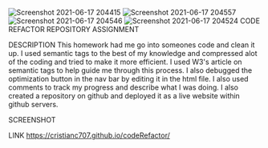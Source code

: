 ![Screenshot 2021-06-17 204415](https://user-images.githubusercontent.com/83788525/122489636-1e078300-cfae-11eb-987f-0dea8356ddd1.png)
![Screenshot 2021-06-17 204557](https://user-images.githubusercontent.com/83788525/122489652-23fd6400-cfae-11eb-9090-c3dcd5b0e282.png)
![Screenshot 2021-06-17 204546](https://user-images.githubusercontent.com/83788525/122489657-265fbe00-cfae-11eb-8f2d-e95929e767b4.png)
![Screenshot 2021-06-17 204524](https://user-images.githubusercontent.com/83788525/122489660-2790eb00-cfae-11eb-9e23-20b159e36dd5.png)
CODE REFACTOR REPOSITORY ASSIGNMENT

DESCRIPTION
This homework had me go into someones code and clean it up. I used semantic tags to the best of my knowledge 
and compressed alot of the coding and tried to make it more efficient. I used W3's article on semantic tags 
to help guide me through this process. I also debugged the optimization button in the nav bar by editing it 
in the html file. I also used comments to track my progress and describe what I was doing. I also created a
repository on github and deployed it as a live website within github servers.


SCREENSHOT



LINK
https://cristianc707.github.io/codeRefactor/
